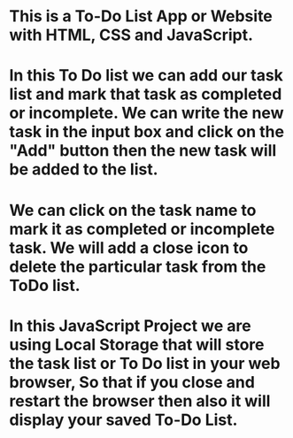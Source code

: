 # This is a To-Do List App or Website with HTML, CSS and JavaScript. 
# In this To Do list we can add our task list and mark that task as completed or incomplete. We can write the new task in the input box and click on the "Add" button then the new task will be added to the list.
# We can click on the task name to mark it as completed or incomplete task. We will add a close icon to delete the particular task from the ToDo list.
# In this JavaScript Project we are using Local Storage  that will store the task list or To Do list in your web browser, So that if you close and restart the browser then also it will display your saved To-Do List.
